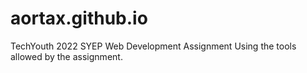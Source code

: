 # aortax.github.io
TechYouth 2022 SYEP Web Development Assignment
Using the tools allowed by the assignment.
